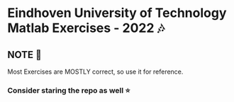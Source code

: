 # Eindhoven University of Technology Matlab Exercises - 2022 🎶

## NOTE 📝
Most Exercises are MOSTLY correct, so use it for reference.

### Consider staring the repo as well ⭐
